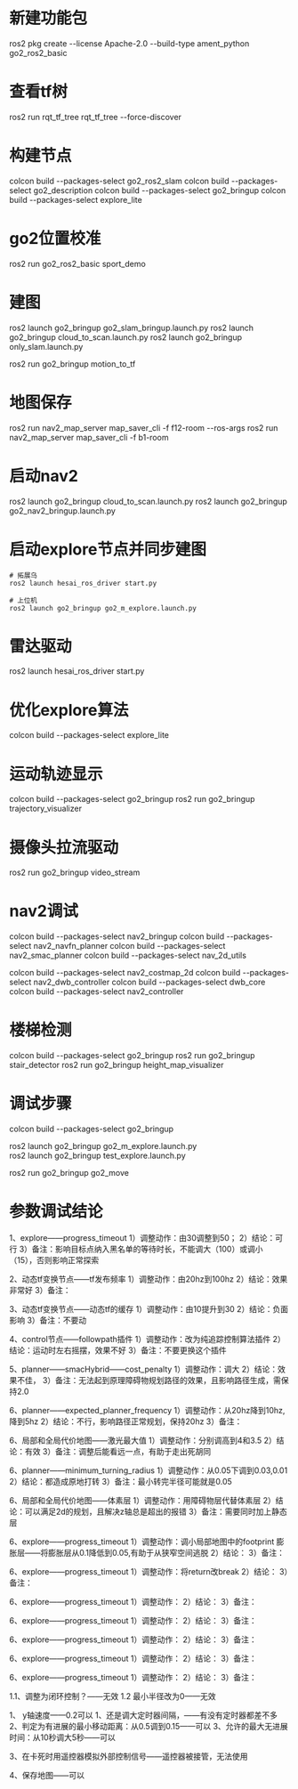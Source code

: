 # 新建功能包
ros2 pkg create --license Apache-2.0 --build-type ament_python go2_ros2_basic

# 查看tf树
ros2 run rqt_tf_tree rqt_tf_tree --force-discover

# 构建节点
colcon build --packages-select go2_ros2_slam
colcon build --packages-select go2_description
colcon build --packages-select go2_bringup
colcon build --packages-select explore_lite

# go2位置校准
ros2 run go2_ros2_basic sport_demo 

# 建图
ros2 launch go2_bringup go2_slam_bringup.launch.py 
ros2 launch go2_bringup cloud_to_scan.launch.py
ros2 launch go2_bringup only_slam.launch.py 

ros2 run go2_bringup motion_to_tf 

# 地图保存
ros2 run nav2_map_server map_saver_cli -f f12-room --ros-args 
ros2 run nav2_map_server map_saver_cli -f b1-room

# 启动nav2
ros2 launch go2_bringup cloud_to_scan.launch.py
ros2 launch go2_bringup go2_nav2_bringup.launch.py

# 启动explore节点并同步建图
    # 拓展乌
    ros2 launch hesai_ros_driver start.py

    # 上位机
    ros2 launch go2_bringup go2_m_explore.launch.py 	


# 雷达驱动
ros2 launch hesai_ros_driver start.py


# 优化explore算法
colcon build --packages-select explore_lite

# 运动轨迹显示
colcon build --packages-select go2_bringup
ros2 run go2_bringup trajectory_visualizer

# 摄像头拉流驱动
ros2 run go2_bringup video_stream




# nav2调试

colcon build --packages-select nav2_bringup
colcon build --packages-select nav2_navfn_planner
colcon build --packages-select nav2_smac_planner
colcon build --packages-select nav_2d_utils

colcon build --packages-select nav2_costmap_2d
colcon build --packages-select nav2_dwb_controller
colcon build --packages-select dwb_core
colcon build --packages-select nav2_controller

# 楼梯检测
colcon build --packages-select go2_bringup
ros2 run go2_bringup stair_detector
ros2 run go2_bringup height_map_visualizer



# 调试步骤



colcon build --packages-select go2_bringup

ros2 launch go2_bringup go2_m_explore.launch.py 	
ros2 launch go2_bringup test_explore.launch.py 

ros2 run go2_bringup go2_move










# 参数调试结论
1、explore——progress_timeout
1）调整动作：由30调整到50；
2）结论：可行
3）备注：影响目标点纳入黑名单的等待时长，不能调大（100）或调小（15），否则影响正常探索

2、动态tf变换节点——tf发布频率
1）调整动作：由20hz到100hz
2）结论：效果非常好
3）备注：

3、动态tf变换节点——动态tf的缓存
1）调整动作：由10提升到30
2）结论：负面影响
3）备注：不要动

4、control节点——followpath插件
1）调整动作：改为纯追踪控制算法插件
2）结论：运动时左右摇摆，效果不好
3）备注：不要更换这个插件

5、planner——smacHybrid——cost_penalty
1）调整动作：调大
2）结论：效果不佳，
3）备注：无法起到原理障碍物规划路径的效果，且影响路径生成，需保持2.0

6、planner——expected_planner_frequency
1）调整动作：从20hz降到10hz,降到5hz
2）结论：不行，影响路径正常规划，保持20hz
3）备注：

6、局部和全局代价地图——激光最大值
1）调整动作：分别调高到4和3.5
2）结论：有效
3）备注：调整后能看远一点，有助于走出死胡同

6、planner——minimum_turning_radius
1）调整动作：从0.05下调到0.03,0.01
2）结论：都造成原地打转
3）备注：最小转完半径可能就是0.05

6、局部和全局代价地图——体素层
1）调整动作：用障碍物层代替体素层
2）结论：可以满足2d的规划，且解决z轴总是超出的报错
3）备注：需要同时加上静态层

6、explore——progress_timeout
1）调整动作：调小局部地图中的footprint 膨胀层——将膨胀层从0.1降低到0.05,有助于从狭窄空间逃脱
2）结论：
3）备注：

6、explore——progress_timeout
1）调整动作：将return改break
2）结论：
3）备注：

6、explore——progress_timeout
1）调整动作：
2）结论：
3）备注：

6、explore——progress_timeout
1）调整动作：
2）结论：
3）备注：


6、explore——progress_timeout
1）调整动作：
2）结论：
3）备注：


6、explore——progress_timeout
1）调整动作：
2）结论：
3）备注：


6、explore——progress_timeout
1）调整动作：
2）结论：
3）备注：

1.1、调整为闭环控制？——无效
1.2 最小半径改为0——无效

1、 y轴速度——0.2可以
1、还是调大定时器间隔，——有没有定时器都差不多
2、判定为有进展的最小移动距离：从0.5调到0.15——可以
3、允许的最大无进展时间：从10秒调大5秒——可以


3、在卡死时用遥控器模拟外部控制信号——遥控器被接管，无法使用

4、保存地图——可以
